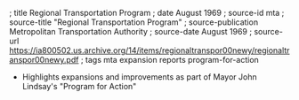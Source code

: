 ; title Regional Transportation Program
; date August 1969
; source-id mta
; source-title "Regional Transportation Program"
; source-publication Metropolitan Transportation Authority
; source-date August 1969
; source-url https://ia800502.us.archive.org/14/items/regionaltranspor00newy/regionaltranspor00newy.pdf
; tags mta expansion reports program-for-action

- Highlights expansions and improvements as part of Mayor John Lindsay's "Program for Action"
